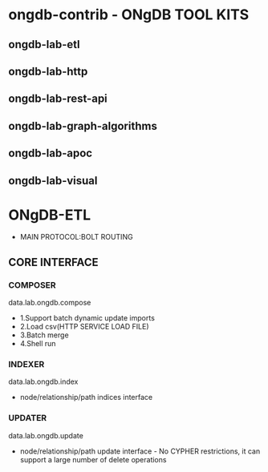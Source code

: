 # ongdb-contrib - ONgDB TOOL KITS
## ongdb-lab-etl
## ongdb-lab-http
## ongdb-lab-rest-api
## ongdb-lab-graph-algorithms
## ongdb-lab-apoc
## ongdb-lab-visual

# ONgDB-ETL
- MAIN PROTOCOL:BOLT ROUTING

## CORE INTERFACE
### COMPOSER
data.lab.ongdb.compose
- 1.Support batch dynamic update imports
- 2.Load csv(HTTP SERVICE LOAD FILE)
- 3.Batch merge
- 4.Shell run

### INDEXER
data.lab.ongdb.index
- node/relationship/path indices interface

### UPDATER
data.lab.ongdb.update
- node/relationship/path update interface - No CYPHER restrictions, it can support a large number of delete operations


